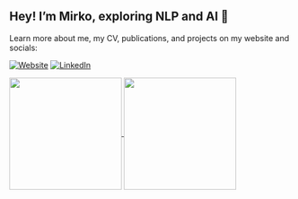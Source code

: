 ## Hey! I’m Mirko, exploring NLP and AI 👋
Learn more about me, my CV, publications, and projects on my website and socials:

[![Website](https://img.shields.io/badge/Website-yellow?style=for-the-badge&logoColor=white)](https://sommer.pub/)
[![LinkedIn](https://img.shields.io/badge/LinkedIn-blue?style=for-the-badge&logo=linkedin&logoColor=white)](https://www.linkedin.com/in/mirko-sommer/)

<a href="https://github.com/mirko-sommer">
  <img height=200 align="center" src="https://github-readme-stats-phi-two-88.vercel.app/api?username=mirko-sommer&theme=shadow_blue&hide_rank=true&card_width=350" />
</a>
<a href="https://github.com/mirko-sommer">
  <img height=200 align="center" src="https://github-readme-stats-phi-two-88.vercel.app/api/top-langs?username=mirko-sommer&langs_count=8&card_width=350&theme=shadow_blue&layout=compact&hide=html" />
</a>

